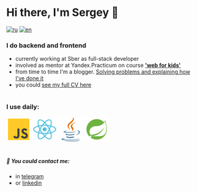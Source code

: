 # Hi there, I'm Sergey 👋
[![ru](https://img.shields.io/badge/lang-ru-blue.svg)](https://github.com/zheleznikov/zheleznikov/blob/main/readme.ru.md)
[![en](https://img.shields.io/badge/lang-en-green.svg)](https://github.com/zheleznikov/zheleznikov/blob/main/README.md)

### I do backend and frontend

- currently working at Sber as full-stack developer
- involved as mentor at Yandex.Practicum on course <b>['web for kids'](https://yandex.ru/project/futurecode)</b>
- from time to time I'm a blogger. [Solving problems and explaining how I've done it](https://www.youtube.com/@hello-zhele)
- you could [see my full CV here](https://hh.ru/resume/b3a35031ff00f958d40039ed1f677646736572)

#
### I use daily:
![JS](./icons/js.svg)
![react](./icons/react.svg)
![java](./icons/java.svg)
![spring](./icons/spring.svg)

#
##### 💬 You could contact me:
- in [telegram](https://t.me/zheleznikov)
- or [linkedin](https://www.linkedin.com/in/sergey-zheleznikov)





